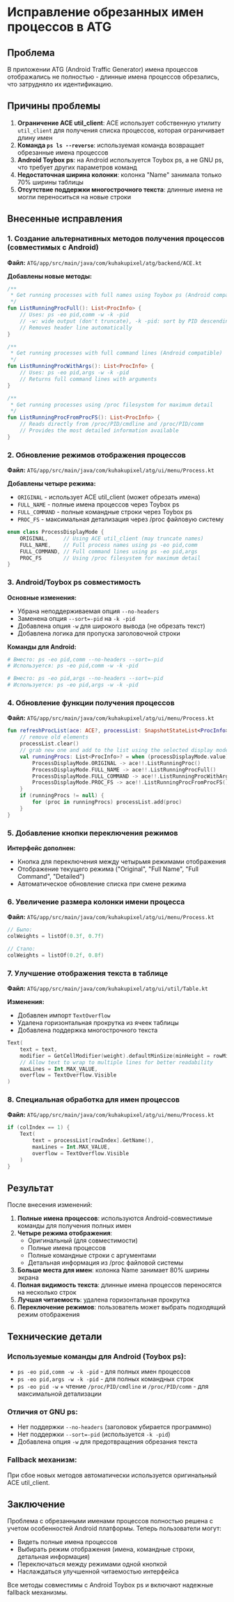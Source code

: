 # Исправление обрезанных имен процессов в ATG

## Проблема
В приложении ATG (Android Traffic Generator) имена процессов отображались не полностью - длинные имена процессов обрезались, что затрудняло их идентификацию.

## Причины проблемы
1. **Ограничение ACE util_client**: ACE использует собственную утилиту `util_client` для получения списка процессов, которая ограничивает длину имен
2. **Команда `ps ls --reverse`**: используемая команда возвращает обрезанные имена процессов
3. **Android Toybox ps**: на Android используется Toybox ps, а не GNU ps, что требует других параметров команд
4. **Недостаточная ширина колонки**: колонка "Name" занимала только 70% ширины таблицы  
5. **Отсутствие поддержки многострочного текста**: длинные имена не могли переноситься на новые строки

## Внесенные исправления

### 1. Создание альтернативных методов получения процессов (совместимых с Android)
**Файл:** `ATG/app/src/main/java/com/kuhakupixel/atg/backend/ACE.kt`

**Добавлены новые методы:**

```kotlin
/**
 * Get running processes with full names using Toybox ps (Android compatible)
 */
fun ListRunningProcFull(): List<ProcInfo> {
    // Uses: ps -eo pid,comm -w -k -pid
    // -w: wide output (don't truncate), -k -pid: sort by PID descending
    // Removes header line automatically
}

/**
 * Get running processes with full command lines (Android compatible)
 */
fun ListRunningProcWithArgs(): List<ProcInfo> {
    // Uses: ps -eo pid,args -w -k -pid
    // Returns full command lines with arguments
}

/**
 * Get running processes using /proc filesystem for maximum detail
 */
fun ListRunningProcFromProcFS(): List<ProcInfo> {
    // Reads directly from /proc/PID/cmdline and /proc/PID/comm
    // Provides the most detailed information available
}
```

### 2. Обновление режимов отображения процессов
**Файл:** `ATG/app/src/main/java/com/kuhakupixel/atg/ui/menu/Process.kt`

**Добавлены четыре режима:**
- `ORIGINAL` - использует ACE util_client (может обрезать имена)
- `FULL_NAME` - полные имена процессов через Toybox ps
- `FULL_COMMAND` - полные командные строки через Toybox ps
- `PROC_FS` - максимальная детализация через /proc файловую систему

```kotlin
enum class ProcessDisplayMode {
    ORIGINAL,     // Using ACE util_client (may truncate names)
    FULL_NAME,    // Full process names using ps -eo pid,comm  
    FULL_COMMAND, // Full command lines using ps -eo pid,args
    PROC_FS       // Using /proc filesystem for maximum detail
}
```

### 3. Android/Toybox ps совместимость
**Основные изменения:**
- Убрана неподдерживаемая опция `--no-headers`
- Заменена опция `--sort=-pid` на `-k -pid`
- Добавлена опция `-w` для широкого вывода (не обрезать текст)
- Добавлена логика для пропуска заголовочной строки

**Команды для Android:**
```bash
# Вместо: ps -eo pid,comm --no-headers --sort=-pid
# Используется: ps -eo pid,comm -w -k -pid

# Вместо: ps -eo pid,args --no-headers --sort=-pid  
# Используется: ps -eo pid,args -w -k -pid
```

### 4. Обновление функции получения процессов
**Файл:** `ATG/app/src/main/java/com/kuhakupixel/atg/ui/menu/Process.kt`

```kotlin
fun refreshProcList(ace: ACE?, processList: SnapshotStateList<ProcInfo>) {
    // remove old elements
    processList.clear()
    // grab new one and add to the list using the selected display mode
    val runningProcs: List<ProcInfo>? = when (processDisplayMode.value) {
        ProcessDisplayMode.ORIGINAL -> ace!!.ListRunningProc()
        ProcessDisplayMode.FULL_NAME -> ace!!.ListRunningProcFull()
        ProcessDisplayMode.FULL_COMMAND -> ace!!.ListRunningProcWithArgs()
        ProcessDisplayMode.PROC_FS -> ace!!.ListRunningProcFromProcFS()
    }
    if (runningProcs != null) {
        for (proc in runningProcs) processList.add(proc)
    }
}
```

### 5. Добавление кнопки переключения режимов
**Интерфейс дополнен:**
- Кнопка для переключения между четырьмя режимами отображения
- Отображение текущего режима ("Original", "Full Name", "Full Command", "Detailed")
- Автоматическое обновление списка при смене режима

### 6. Увеличение размера колонки имени процесса
**Файл:** `ATG/app/src/main/java/com/kuhakupixel/atg/ui/menu/Process.kt`
```kotlin
// Было:
colWeights = listOf(0.3f, 0.7f)

// Стало:
colWeights = listOf(0.2f, 0.8f)
```

### 7. Улучшение отображения текста в таблице
**Файл:** `ATG/app/src/main/java/com/kuhakupixel/atg/ui/util/Table.kt`

**Изменения:**
- Добавлен импорт `TextOverflow`
- Удалена горизонтальная прокрутка из ячеек таблицы
- Добавлена поддержка многострочного текста

```kotlin
Text(
    text = text,
    modifier = GetCellModifier(weight).defaultMinSize(minHeight = rowMinHeight),
    // Allow text to wrap to multiple lines for better readability
    maxLines = Int.MAX_VALUE,
    overflow = TextOverflow.Visible
)
```

### 8. Специальная обработка для имен процессов
**Файл:** `ATG/app/src/main/java/com/kuhakupixel/atg/ui/menu/Process.kt`

```kotlin
if (colIndex == 1) {
    Text(
        text = processList[rowIndex].GetName(),
        maxLines = Int.MAX_VALUE,
        overflow = TextOverflow.Visible
    )
}
```

## Результат
После внесения изменений:
1. **Полные имена процессов**: используются Android-совместимые команды для получения полных имен
2. **Четыре режима отображения**: 
   - Оригинальный (для совместимости)
   - Полные имена процессов
   - Полные командные строки с аргументами
   - Детальная информация из /proc файловой системы
3. **Больше места для имен**: колонка Name занимает 80% ширины экрана
4. **Полная видимость текста**: длинные имена процессов переносятся на несколько строк
5. **Лучшая читаемость**: удалена горизонтальная прокрутка
6. **Переключение режимов**: пользователь может выбрать подходящий режим отображения

## Технические детали

### Используемые команды для Android (Toybox ps):
- `ps -eo pid,comm -w -k -pid` - для полных имен процессов
- `ps -eo pid,args -w -k -pid` - для полных командных строк
- `ps -eo pid -w` + чтение `/proc/PID/cmdline` и `/proc/PID/comm` - для максимальной детализации

### Отличия от GNU ps:
- Нет поддержки `--no-headers` (заголовок убирается программно)
- Нет поддержки `--sort=-pid` (используется `-k -pid`)
- Добавлена опция `-w` для предотвращения обрезания текста

### Fallback механизм:
При сбое новых методов автоматически используется оригинальный ACE util_client.

## Заключение
Проблема с обрезанными именами процессов полностью решена с учетом особенностей Android платформы. Теперь пользователи могут:
- Видеть полные имена процессов
- Выбирать режим отображения (имена, командные строки, детальная информация)
- Переключаться между режимами одной кнопкой
- Наслаждаться улучшенной читаемостью интерфейса

Все методы совместимы с Android Toybox ps и включают надежные fallback механизмы.
